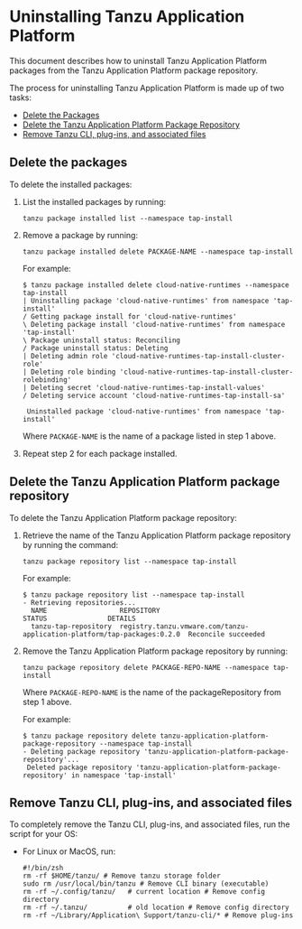 # Uninstalling Tanzu Application Platform

This document describes how to uninstall Tanzu Application Platform packages from the Tanzu Application Platform package repository.

The process for uninstalling Tanzu Application Platform is made up of two tasks:

+ [Delete the Packages](#del-packages)
+ [Delete the Tanzu Application Platform Package Repository](#del-repo)
+ [Remove Tanzu CLI, plug-ins, and associated files](#remove-tanzu-cli)

## <a id='del-packages'></a> Delete the packages

To delete the installed packages:

1. List the installed packages by running:

    ```
    tanzu package installed list --namespace tap-install
    ```

2. Remove a package by running:

    ```
    tanzu package installed delete PACKAGE-NAME --namespace tap-install
    ```

    For example:

    ```
    $ tanzu package installed delete cloud-native-runtimes --namespace tap-install
    | Uninstalling package 'cloud-native-runtimes' from namespace 'tap-install'
    / Getting package install for 'cloud-native-runtimes'
    \ Deleting package install 'cloud-native-runtimes' from namespace 'tap-install'
    \ Package uninstall status: Reconciling
    / Package uninstall status: Deleting
    | Deleting admin role 'cloud-native-runtimes-tap-install-cluster-role'
    | Deleting role binding 'cloud-native-runtimes-tap-install-cluster-rolebinding'
    | Deleting secret 'cloud-native-runtimes-tap-install-values'
    / Deleting service account 'cloud-native-runtimes-tap-install-sa'    

     Uninstalled package 'cloud-native-runtimes' from namespace 'tap-install'
    ```

    Where `PACKAGE-NAME` is the name of a package listed in step 1 above.

3. Repeat step 2 for each package installed.


## <a id='del-repo'></a>Delete the Tanzu Application Platform package repository

To delete the Tanzu Application Platform package repository:

1. Retrieve the name of the Tanzu Application Platform package repository by running the command:

    ```
    tanzu package repository list --namespace tap-install
    ```

    For example:

    ```
    $ tanzu package repository list --namespace tap-install
    - Retrieving repositories...
      NAME                  REPOSITORY                                                         STATUS               DETAILS
      tanzu-tap-repository  registry.tanzu.vmware.com/tanzu-application-platform/tap-packages:0.2.0  Reconcile succeeded
    ```


2. Remove the Tanzu Application Platform package repository by running:

    ```
    tanzu package repository delete PACKAGE-REPO-NAME --namespace tap-install
    ```

    Where `PACKAGE-REPO-NAME` is the name of the packageRepository from step 1 above.

    For example:

    ```
    $ tanzu package repository delete tanzu-application-platform-package-repository --namespace tap-install
    - Deleting package repository 'tanzu-application-platform-package-repository'...
     Deleted package repository 'tanzu-application-platform-package-repository' in namespace 'tap-install'
    ```

## <a id='remove-tanzu-cli'></a> Remove Tanzu CLI, plug-ins, and associated files

To completely remove the Tanzu CLI, plug-ins, and associated files, run the script for your OS:

* For Linux or MacOS, run:

    ```console
    #!/bin/zsh
    rm -rf $HOME/tanzu/ # Remove tanzu storage folder
    sudo rm /usr/local/bin/tanzu # Remove CLI binary (executable)
    rm -rf ~/.config/tanzu/   # current location # Remove config directory
    rm -rf ~/.tanzu/          # old location # Remove config directory
    rm -rf ~/Library/Application\ Support/tanzu-cli/* # Remove plug-ins
    ```

<!-- Get engineer to add Windows script. -->
